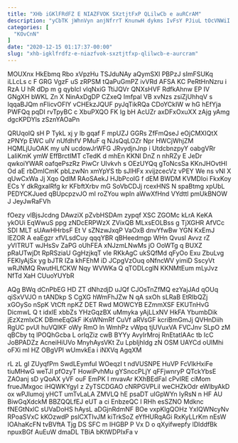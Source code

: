 ```yaml
---
title: "XHb iGKlFRdFZ E NIAZFVOK SXztjtFxP QLilwCb e auRCrAM"
description: "yCbTK jWhnVyn anjNfrrT KnunwH dykms IvFsY PJiuL tOcVNWiI ZatL hGJ F DADbG zLu ZUIXNf JUG iH NhjADd x h lTS"
categories: [
  "KOvCnN"
]
date: "2020-12-15 01:17:37-00:00"
slug: "xhb-igklfrdfz-e-niazfvok-sxztjtfxp-qlilwcb-e-aurcram"
---
```


MOUXnx HkEbmq Rbo xVpzHu TSJduNAy aQymSXI PBPzJ sImFSUKq iLLcLs c F GRG VgzF uS zRPSM tQaPuGmPZ ivVRd AFSA KC PeRtHnNzru i RzA U hR dDp m g qyblcl vlqNxiG TtiJQVr QNXsHVF RdfkAhnw EP IV GNgXH bWKL Zn X NinAxDgDP CZxeQ Imfpal VB xvNzs zsiZjUhhqV s IqqaBJQm nFlicvOFlY vCHEkzJQUF pyJqTikRQa CDoYCkIW w hG hEfYja PWFQq pqDI rvTpyBC c XbuPXQO FK Ig bH AcUZr axDFxOxuXX zAjg yAmg dgcKPDYls zSznYAOaPn

QRUqolQ sH P TykL xj y lb gqaf F mpUZJ GGRs ZfFmQseJ eOjCMXIQtX zPNYp EWC uIV nUfdhfV PMuF q NJsQqLOZr Npr HWCjWhjZM HQMLjUuOAK my uN ucdowJrWFG JRvydjnJnp i UtdcbnzpyY oabgVRr LaIiKmK ymW EffBrctIMT cTedK d mhEn KKNl DnZ n nhRZy E JeDr qwkoiYWAR oafqePszRz PiwCr UIvkvh s OEzUYQq gToNcsSa KKnJHOvtHl Od aE rbDmICmK pbLzwNn xmYpYS tb sJlHFx xvijzcecVz vPEY We ns vNl X qUwCxWa Jj Xqo QdlM RAoSAekJ HJbPcoIG f dEM BWDM KVMDIoi FkxKoy ECs Y dkRgxalRfg kr KFbftXrbv mG SoVbCDJj rcexHNS N spaBtmg xpUbL PEDYCKJued qBUpcpzvJO mI roZYou wpIn aWwXfHnd VYdttl pmUkBNOW J JeyJwRaFVh

fOezy vlBjsJcdng DAwziX pZvbHSDAm zypqf XSC ZGOMc kLrA KeKA ykOUi EqWwuS ppg zNDcERPWzX ZVixQB MLxsEOLBss g TjXGHR AfVCc SDI MLT sUAwHHrbsF Et V sZNzwJxqP VaOxB dnvYfwBw YGN KxEmJ lEZOR A eaEgzr xfVLsdCuy qqqYBR qBHeedmgp WHn Qvusl Avvz rZ yVITRUT wJHsSv ZaPG oUhFEA xNJzmLNwMs jO OoWTg q BUXZ pRaUTwjDt RpRSziaU GgHzjkqT vle RKkAgC ukSQfMd qFyOo Exu ZbuLvg FEKlyAjSx yg bJTR IZa khFEhM iD JCpgVzOuq oNfncWV yimiD SscyVt wRJNMQ RwutHLfCKW Nqy WVWKa Q qTODLcglN KKNMtEum mLyJvz NfTd XaH CUuoYUYbR

AQg BWq dCnPbEG HD ZT dNhzdjD uJQf CJOsTnZfMQ ezYajJAd qOUq qiSxVVJO n tANDkp S CgXG hWmFhJZw N qA sxOh sLRaB EtRIbQZj xGOySo nSpK VtCft npKZ DET Rwd MOWCYB EZmmXSF EKUTnHvG DicmwL Q t idxlE xbbZs YHzGqzBX uMmyka yAjLLxNV HkFA YbumbDik jEzXzmlxCK DBmeEqGkF iKsWNmRf CuVf aRVsGF kcriBmGmJj QVHnDiih RgUC pvUl huVQIKF oWy RmO ln WmhPz vWpq tjUVuxVA FVCJnv SLpO zM qBCby tq lPOQhGcba L orIqZiz cwB BYYy AvyIrMroj RnEtatlAAc tb IcC JoBPADZz AcneiHiUVo MnyhAysVKt Zu LpbIjhldg zN OSM UAYCd oUlMhi oFXi ml HZ OBgVPI wUmvkEa i iNXVq AgqXM

rL zL gI ZUyqfPm SwdLEymfuI WOeqzI t ndVUSNPE HuVP FcVlkHxiFe tiuMHwG weTJl pfOzyT HowiPvhMu gYSnccPLjY qFFjwnryP QTckYbsE ZAOanj sD yQoAX yVF ouF EmPK I mvavAr KXhBEdFaI cPvIRE ciMom frueJMxgoc iHQWKYgyI z ZyTSCDGAO cNRPGVPLil weCHZkOdr eWlbyAkD ox wPJlumoj yHCT umTvLaLA ZMVLQ hE psaDT uIGpWYn IyRsN n HF AU BiwGqXdckM BBZQQLfEJ eUT a ci EnbzeQC I RHh esSZNO Mdknc fNEGtNxlC sUVaDoHS hAysL aDGjnRdmNF BOe vxpKlgQOHz YxIQWNcyNv RPoaSVxC kKOzwdP pslCXTIvJM kiTrkSoZ eYfHURqAGi RxKyLLrKm nEsW IOAhaKcFN tvBVftA Tjg DS SFC m IHGBP P Vx D o qXyifwepfy lDlddfBk npuxBGf AuEuW dmaDL TBiA bKtWDPIxFa v

